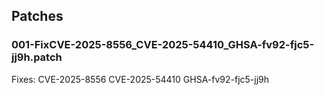 ## Patches

### 001-FixCVE-2025-8556_CVE-2025-54410_GHSA-fv92-fjc5-jj9h.patch

Fixes:
CVE-2025-8556
CVE-2025-54410
GHSA-fv92-fjc5-jj9h